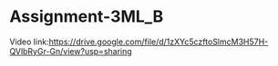 # Assignment-3ML_B
Video link:https://drive.google.com/file/d/1zXYc5czftoSlmcM3H57H-QVlbRyGr-Gn/view?usp=sharing
